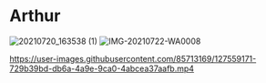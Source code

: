 # Arthur

![20210720_163538 (1)](https://user-images.githubusercontent.com/85713169/127559021-31ddda64-1c71-4aaa-a89f-672453b58068.jpg)
![IMG-20210722-WA0008](https://user-images.githubusercontent.com/85713169/127559034-0349b26a-ca97-474f-8fa7-f4ce0da320fa.jpg)

https://user-images.githubusercontent.com/85713169/127559171-729b39bd-db6a-4a9e-9ca0-4abcea37aafb.mp4
